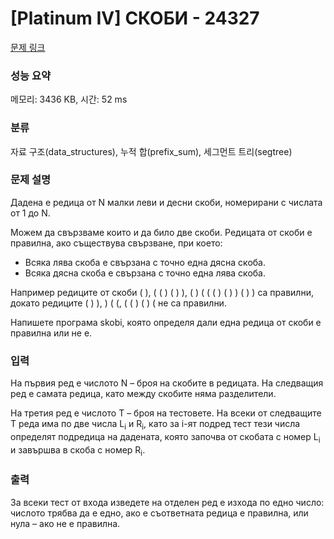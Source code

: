 # [Platinum IV] СКОБИ - 24327 

[문제 링크](https://www.acmicpc.net/problem/24327) 

### 성능 요약

메모리: 3436 KB, 시간: 52 ms

### 분류

자료 구조(data_structures), 누적 합(prefix_sum), 세그먼트 트리(segtree)

### 문제 설명

<p>Дадена е редица от N малки леви и десни скоби, номерирани с числата от 1 до N.</p>

<p>Можем да свързваме които и да било две скоби. Редицата от скоби е правилна, ако съществува свързване, при което:</p>

<ul>
	<li>Всяка лява скоба е свързана с точно една дясна скоба.</li>
	<li>Всяка дясна скоба е свързана с точно една лява скоба.</li>
</ul>

<p>Например редиците от скоби ( ), ( ( ) ( ) ), ( ) ( ( ( ) ( ) ) ( ) ) са правилни, докато редиците ( ) ), ) ( (, ( ( ) ( ) ( не са правилни.</p>

<p>Напишете програма skobi, която определя дали една редица от скоби е правилна или не е.</p>

### 입력 

 <p>На първия ред е числото N – броя на скобите в редицата. На следващия ред е самата редица, като между скобите няма разделители.</p>

<p>На третия ред е числото Т – броя на тестовете. На всеки от следващите T реда има по две числа L<sub>i</sub> и R<sub>i</sub>, като за i-ят подред тест тези числа определят подредица на дадената, която започва от скобата с номер L<sub>i</sub> и завършва в скоба с номер R<sub>i</sub>.</p>

### 출력 

 <p>За всеки тест от входа изведете на отделен ред е изхода по едно число: числото трябва да е едно, ако е съответната редица е правилна, или нула – ако не е правилна.</p>

